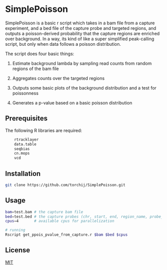 # SimplePoisson

SimplePoisson is a basic r script which takes in a bam file from a capture experiment, and a bed file of the capture probe and targeted regions, and outputs a poisson-derived probability that the capture regions are enriched over background. In a way, its kind of like a super simplified peak-calling script, but only when data follows a poisson distribution.

The script does four basic things:

1) Estimate background lambda by sampling read counts from random regions of the bam file

2) Aggregates counts over the targeted regions

3) Outputs some basic plots of the background distribution and a test for poissonness

4) Generates a p-value based on a basic poisson distribution

## Prerequisites

The following R libraries are required:

```bash
    rtracklayer
    data.table
    seqbias
    cn.mops
    vcd
```

## Installation

```bash
git clone https://github.com/torchij/SimplePoisson.git
```

## Usage

```bash
bam=test.bam # the capture bam file
bed=test.bed # the capture probes (chr, start, end, region_name, probe_name)
cpus=4       # available cpus for parallelization

# running
Rscript get_ppois_pvalue_from_capture.r $bam $bed $cpus
```

## License
[MIT](https://choosealicense.com/licenses/mit/)